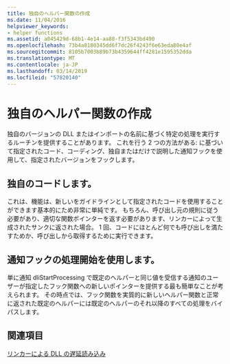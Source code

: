 ```yaml
---
title: 独自のヘルパー関数の作成
ms.date: 11/04/2016
helpviewer_keywords:
- helper functions
ms.assetid: a845429d-68b1-4e14-aa88-f3f5343bd490
ms.openlocfilehash: 73b4a8180345dd6f7dc26f4243f6e63eda80e4af
ms.sourcegitcommit: 8105b7003b89b73b4359644ff4281e1595352dda
ms.translationtype: MT
ms.contentlocale: ja-JP
ms.lasthandoff: 03/14/2019
ms.locfileid: "57820140"
---
```

# <a name="developing-your-own-helper-function"></a>独自のヘルパー関数の作成

独自のバージョンの DLL またはインポートの名前に基づく特定の処理を実行するルーチンを提供することがあります。 これを行う 2 つの方法がある: に基づいて指定されたコード、コーディング、独自またはだけで説明した通知フックを使用して、指定されたバージョンをフックします。

## <a name="code-your-own"></a>独自のコードします。

これは、機能は、新しいをガイドラインとして指定されたコードを使用することができます基本的にため非常に単純です。 もちろん、呼び出し元の規則に従う必要があり、適切な関数ポインターを返す必要があります、リンカーによって生成されたサンクに返された場合。 1 回、コードにほとんど何でも呼び出しを満たすためか、呼び出しから取得するために実行できます。

## <a name="use-the-start-processing-notification-hook"></a>通知フックの処理開始を使用します。

単に通知 dliStartProcessing で既定のヘルパーと同じ値を受信する通知のユーザーが指定したフック関数への新しいポインターを提供する最も簡単なことが考えられます。 その時点では、フック関数を実質的に新しいヘルパー関数と正常に返された既定のヘルパーには既定のヘルパーのそれ以降のすべての処理をバイパスします。

## <a name="see-also"></a>関連項目

[リンカーによる DLL の遅延読み込み](linker-support-for-delay-loaded-dlls.md)
